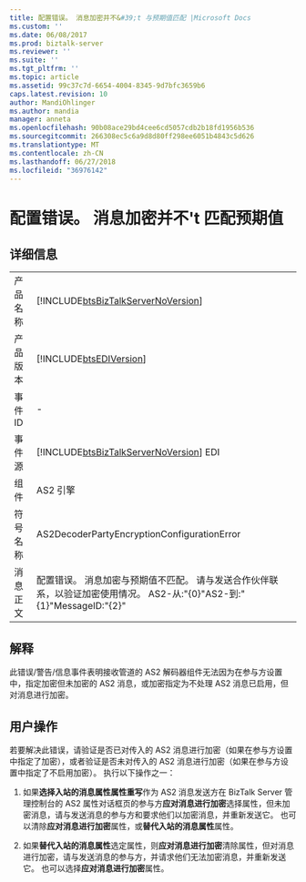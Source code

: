 ```yaml
---
title: 配置错误。 消息加密并不&#39;t 与预期值匹配 |Microsoft Docs
ms.custom: ''
ms.date: 06/08/2017
ms.prod: biztalk-server
ms.reviewer: ''
ms.suite: ''
ms.tgt_pltfrm: ''
ms.topic: article
ms.assetid: 99c37c7d-6654-4004-8345-9d7bfc3659b6
caps.latest.revision: 10
author: MandiOhlinger
ms.author: mandia
manager: anneta
ms.openlocfilehash: 90b08ace29bd4cee6cd5057cdb2b18fd1956b536
ms.sourcegitcommit: 266308ec5c6a9d8d80ff298ee6051b4843c5d626
ms.translationtype: MT
ms.contentlocale: zh-CN
ms.lasthandoff: 06/27/2018
ms.locfileid: "36976142"
---
```

# <a name="configuration-error-the-message-encryption-doesn39t-match-the-expected-value"></a>配置错误。 消息加密并不&#39;t 匹配预期值
## <a name="details"></a>详细信息  
  
|                 |                                                                                                                                                                                  |
|-----------------|----------------------------------------------------------------------------------------------------------------------------------------------------------------------------------|
|  产品名称   |                                                [!INCLUDE[btsBizTalkServerNoVersion](../includes/btsbiztalkservernoversion-md.md)]                                                |
| 产品版本 |                                                            [!INCLUDE[btsEDIVersion](../includes/btsediversion-md.md)]                                                            |
|    事件 ID     |                                                                                        -                                                                                         |
|  事件源   |                                              [!INCLUDE[btsBizTalkServerNoVersion](../includes/btsbiztalkservernoversion-md.md)] EDI                                              |
|    组件    |                                                                                    AS2 引擎                                                                                    |
|  符号名称  |                                                                   AS2DecoderPartyEncryptionConfigurationError                                                                    |
|  消息正文   | 配置错误。 消息加密与预期值不匹配。 请与发送合作伙伴联系，以验证加密使用情况。 AS2-从:"{0}"AS2-到:"{1}"MessageID:"{2}" |
  
## <a name="explanation"></a>解释  
 此错误/警告/信息事件表明接收管道的 AS2 解码器组件无法因为在参与方设置中，指定加密但未加密的 AS2 消息，或加密指定为不处理 AS2 消息已启用，但对消息进行加密。  
  
## <a name="user-action"></a>用户操作  
 若要解决此错误，请验证是否已对传入的 AS2 消息进行加密（如果在参与方设置中指定了加密），或者验证是否未对传入的 AS2 消息进行加密（如果在参与方设置中指定了不启用加密）。 执行以下操作之一：  
  
1.  如果**选择入站的消息属性属性重写**作为 AS2 消息发送方在 BizTalk Server 管理控制台的 AS2 属性对话框页的参与方**应对消息进行加密**选择属性，但未加密消息，请与发送消息的参与方和要求他们以加密消息，并重新发送它。 也可以清除**应对消息进行加密**属性，或**替代入站的消息属性**属性。  
  
2.  如果**替代入站的消息属性**选定属性，则**应对消息进行加密**清除属性，但对消息进行加密，请与发送消息的参与方，并请求他们无法加密消息，并重新发送它。 也可以选择**应对消息进行加密**属性。